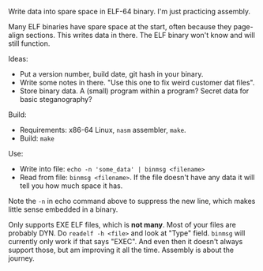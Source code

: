 Write data into spare space in ELF-64 binary. I'm just practicing assembly.

Many ELF binaries have spare space at the start, often because they page-align sections. This writes data in there. The ELF binary won't know and will still function.

Ideas:

- Put a version number, build date, git hash in your binary.
- Write some notes in there. "Use this one to fix weird customer dat files".
- Store binary data. A (small) program within a program? Secret data for basic steganography?

Build:

- Requirements: x86-64 Linux, `nasm` assembler, `make`.
- Build: `make`

Use:

- Write into file: `echo -n 'some_data' | binmsg <filename>`
- Read from file: `binmsg <filename>`. If the file doesn't have any data it will tell you how much space it has.

Note the `-n` in echo command above to suppress the new line, which makes little sense embedded in a binary.

Only supports EXE ELF files, which is **not many**. Most of your files are probably DYN. Do `readelf -h <file>` and look at "Type" field. `binmsg` will currently only work if that says "EXEC". And even then it doesn't always support those, but am improving it all the time. Assembly is about the journey.
